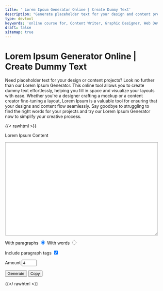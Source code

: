 ```yaml
---
title: ' Lorem Ipsum Generator Online | Create Dummy Text'
description: "Generate placeholder text for your design and content projects with our Lorem Ipsum Generator. Easily fill in space and visualize your layouts. Try it now!"
type: devtool
keywords: 'online course for, Content Writer, Graphic Designer, Web Developer, Software Engineer, Frontend Developer graphic designer, UI designer, digital marketing'
draft: false
sitemap: true
---
```


#  Lorem Ipsum Generator Online | Create Dummy Text

Need placeholder text for your design or content projects? Look no further than our Lorem Ipsum Generator. This online tool allows you to create dummy text effortlessly, helping you fill in space and visualize your layouts with ease. Whether you're a designer crafting a mockup or a content creator fine-tuning a layout, Lorem Ipsum is a valuable tool for ensuring that your designs and content flow seamlessly. Say goodbye to struggling to find the right words for your projects and try our Lorem Ipsum Generator now to simplify your creative process.


{{< rawhtml >}}
<form>


<label for="lic">Lorem Ipsum Content</label>
<textarea style="width:100%;" class="fullsize" id="lic" name="lic" rows="20"></textarea>




<label for="para">With paragraphs</label>
<input type="radio" id="par1" name="para" value="paragraphs" checked>
<label for="para">With words</label>
<input type="radio" id="par3" name="para" value="words">



<label for="tag">Include paragraph tags</label>
<input type="checkbox" id="tag" name="tag" checked>



<label for="amount">Amount</label>
<input type="text" id="amount" name="amount" value="4" size="3" maxlength="3" type="number">



<input  class="btn button button--primary button--small button--dange" type='button' id='generate' value='Generate'>
<input  class="btn button button--primary button--small button--dange" type="button" id="copy" value="Copy">
        

</form>

<script>
    setTimeout(() => {
	$( function() {
        $( "#clear").click(
        function() {
            setValue( "" );
        }
    );

    $( "#generate").click(
			function() {
				var type = $( "input[name=para]:checked" ).val();
				$( "#lic" ).lorem(
					{ type: type,
					  amount: $( "#amount").val(),
					  ptags:$( "#tag").is( ":checked" ) }
				);
			}
		);
	});
}, "5000");
</script>
{{</ rawhtml >}}